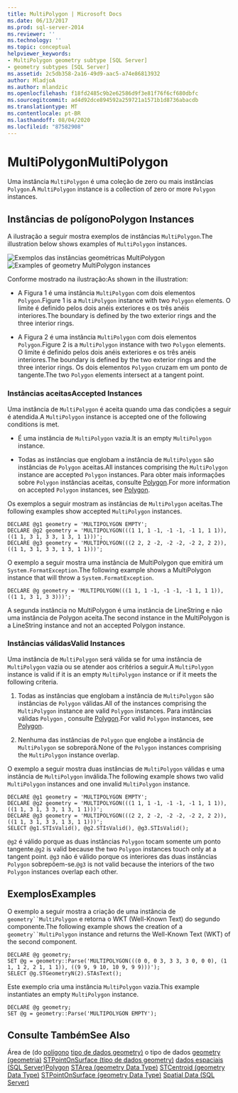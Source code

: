 ```yaml
---
title: MultiPolygon | Microsoft Docs
ms.date: 06/13/2017
ms.prod: sql-server-2014
ms.reviewer: ''
ms.technology: ''
ms.topic: conceptual
helpviewer_keywords:
- MultiPolygon geometry subtype [SQL Server]
- geometry subtypes [SQL Server]
ms.assetid: 2c5db358-2a16-49d9-aac5-a74e86813932
author: MladjoA
ms.author: mlandzic
ms.openlocfilehash: f18fd2485c9b2e62586d9f3e81f76f6cf680dbfc
ms.sourcegitcommit: ad4d92dce894592a259721a1571b1d8736abacdb
ms.translationtype: MT
ms.contentlocale: pt-BR
ms.lasthandoff: 08/04/2020
ms.locfileid: "87582908"
---
```

# <a name="multipolygon"></a><span data-ttu-id="73923-102">MultiPolygon</span><span class="sxs-lookup"><span data-stu-id="73923-102">MultiPolygon</span></span>
  <span data-ttu-id="73923-103">Uma instância `MultiPolygon` é uma coleção de zero ou mais instâncias `Polygon`.</span><span class="sxs-lookup"><span data-stu-id="73923-103">A `MultiPolygon` instance is a collection of zero or more `Polygon` instances.</span></span>

## <a name="polygon-instances"></a><span data-ttu-id="73923-104">Instâncias de polígono</span><span class="sxs-lookup"><span data-stu-id="73923-104">Polygon Instances</span></span>
 <span data-ttu-id="73923-105">A ilustração a seguir mostra exemplos de instâncias `MultiPolygon`.</span><span class="sxs-lookup"><span data-stu-id="73923-105">The illustration below shows examples of `MultiPolygon` instances.</span></span>

 <span data-ttu-id="73923-106">![Exemplos das instâncias geométricas MultiPolygon](../../database-engine/media/multipolygon.gif "Exemplos das instâncias geométricas MultiPolygon")</span><span class="sxs-lookup"><span data-stu-id="73923-106">![Examples of geometry MultiPolygon instances](../../database-engine/media/multipolygon.gif "Examples of geometry MultiPolygon instances")</span></span>

 <span data-ttu-id="73923-107">Conforme mostrado na ilustração:</span><span class="sxs-lookup"><span data-stu-id="73923-107">As shown in the illustration:</span></span>

-   <span data-ttu-id="73923-108">A Figura 1 é uma instância `MultiPolygon` com dois elementos `Polygon`.</span><span class="sxs-lookup"><span data-stu-id="73923-108">Figure 1 is a `MultiPolygon` instance with two `Polygon` elements.</span></span> <span data-ttu-id="73923-109">O limite é definido pelos dois anéis exteriores e os três anéis interiores.</span><span class="sxs-lookup"><span data-stu-id="73923-109">The boundary is defined by the two exterior rings and the three interior rings.</span></span>

-   <span data-ttu-id="73923-110">A Figura 2 é uma instância `MultiPolygon` com dois elementos `Polygon`.</span><span class="sxs-lookup"><span data-stu-id="73923-110">Figure 2 is a `MultiPolygon` instance with two `Polygon` elements.</span></span> <span data-ttu-id="73923-111">O limite é definido pelos dois anéis exteriores e os três anéis interiores.</span><span class="sxs-lookup"><span data-stu-id="73923-111">The boundary is defined by the two exterior rings and the three interior rings.</span></span> <span data-ttu-id="73923-112">Os dois elementos `Polygon` cruzam em um ponto de tangente.</span><span class="sxs-lookup"><span data-stu-id="73923-112">The two `Polygon` elements intersect at a tangent point.</span></span>

### <a name="accepted-instances"></a><span data-ttu-id="73923-113">Instâncias aceitas</span><span class="sxs-lookup"><span data-stu-id="73923-113">Accepted Instances</span></span>
 <span data-ttu-id="73923-114">Uma instância de `MultiPolygon` é aceita quando uma das condições a seguir é atendida.</span><span class="sxs-lookup"><span data-stu-id="73923-114">A `MultiPolygon` instance is accepted one of the following conditions is met.</span></span>

-   <span data-ttu-id="73923-115">É uma instância de `MultiPolygon` vazia.</span><span class="sxs-lookup"><span data-stu-id="73923-115">It is an empty `MultiPolygon` instance.</span></span>

-   <span data-ttu-id="73923-116">Todas as instâncias que englobam a instância de `MultiPolygon` são instâncias de `Polygon` aceitas.</span><span class="sxs-lookup"><span data-stu-id="73923-116">All instances comprising the `MultiPolygon` instance are accepted `Polygon` instances.</span></span> <span data-ttu-id="73923-117">Para obter mais informações sobre `Polygon` instâncias aceitas, consulte [Polygon](../spatial/polygon.md).</span><span class="sxs-lookup"><span data-stu-id="73923-117">For more information on accepted `Polygon` instances, see [Polygon](../spatial/polygon.md).</span></span>

 <span data-ttu-id="73923-118">Os exemplos a seguir mostram as instâncias de `MultiPolygon` aceitas.</span><span class="sxs-lookup"><span data-stu-id="73923-118">The following examples show accepted `MultiPolygon` instances.</span></span>

```
DECLARE @g1 geometry = 'MULTIPOLYGON EMPTY';
DECLARE @g2 geometry = 'MULTIPOLYGON(((1 1, 1 -1, -1 -1, -1 1, 1 1)),((1 1, 3 1, 3 3, 1 3, 1 1)))';
DECLARE @g3 geometry = 'MULTIPOLYGON(((2 2, 2 -2, -2 -2, -2 2, 2 2)),((1 1, 3 1, 3 3, 1 3, 1 1)))';
```

 <span data-ttu-id="73923-119">O exemplo a seguir mostra uma instância de MultiPolygon que emitirá um `System.FormatException`.</span><span class="sxs-lookup"><span data-stu-id="73923-119">The following example shows a MultiPolygon instance that will throw a `System.FormatException`.</span></span>

```
DECLARE @g geometry = 'MULTIPOLYGON(((1 1, 1 -1, -1 -1, -1 1, 1 1)),((1 1, 3 1, 3 3)))';
```

 <span data-ttu-id="73923-120">A segunda instância no MultiPolygon é uma instância de LineString e não uma instância de Polygon aceita.</span><span class="sxs-lookup"><span data-stu-id="73923-120">The second instance in the MultiPolygon is a LineString instance and not an accepted Polygon instance.</span></span>

### <a name="valid-instances"></a><span data-ttu-id="73923-121">Instâncias válidas</span><span class="sxs-lookup"><span data-stu-id="73923-121">Valid Instances</span></span>
 <span data-ttu-id="73923-122">Uma instância de `MultiPolygon` será válida se for uma instância de `MultiPolygon` vazia ou se atender aos critérios a seguir.</span><span class="sxs-lookup"><span data-stu-id="73923-122">A `MultiPolygon` instance is valid if it is an empty `MultiPolygon` instance or if it meets the following criteria.</span></span>

1.  <span data-ttu-id="73923-123">Todas as instâncias que englobam a instância de `MultiPolygon` são instâncias de `Polygon` válidas.</span><span class="sxs-lookup"><span data-stu-id="73923-123">All of the instances comprising the `MultiPolygon` instance are valid `Polygon` instances.</span></span> <span data-ttu-id="73923-124">Para instâncias válidas `Polygon` , consulte [Polygon](../spatial/polygon.md).</span><span class="sxs-lookup"><span data-stu-id="73923-124">For valid `Polygon` instances, see [Polygon](../spatial/polygon.md).</span></span>

2.  <span data-ttu-id="73923-125">Nenhuma das instâncias de `Polygon` que englobe a instância de `MultiPolygon` se sobreporá.</span><span class="sxs-lookup"><span data-stu-id="73923-125">None of the `Polygon` instances comprising the `MultiPolygon` instance overlap.</span></span>

 <span data-ttu-id="73923-126">O exemplo a seguir mostra duas instâncias de `MultiPolygon` válidas e uma instância de `MultiPolygon` inválida.</span><span class="sxs-lookup"><span data-stu-id="73923-126">The following example shows two valid `MultiPolygon` instances and one invalid `MultiPolygon` instance.</span></span>

```
DECLARE @g1 geometry = 'MULTIPOLYGON EMPTY';
DECLARE @g2 geometry = 'MULTIPOLYGON(((1 1, 1 -1, -1 -1, -1 1, 1 1)),((1 1, 3 1, 3 3, 1 3, 1 1)))';
DECLARE @g3 geometry = 'MULTIPOLYGON(((2 2, 2 -2, -2 -2, -2 2, 2 2)),((1 1, 3 1, 3 3, 1 3, 1 1)))';
SELECT @g1.STIsValid(), @g2.STIsValid(), @g3.STIsValid();
```

 <span data-ttu-id="73923-127">`@g2` é válido porque as duas instâncias `Polygon` tocam somente um ponto tangente.</span><span class="sxs-lookup"><span data-stu-id="73923-127">`@g2` is valid because the two `Polygon` instances touch only at a tangent point.</span></span> <span data-ttu-id="73923-128">`@g3` não é válido porque os interiores das duas instâncias `Polygon` sobrepõem-se.</span><span class="sxs-lookup"><span data-stu-id="73923-128">`@g3` is not valid because the interiors of the two `Polygon` instances overlap each other.</span></span>

## <a name="examples"></a><span data-ttu-id="73923-129">Exemplos</span><span class="sxs-lookup"><span data-stu-id="73923-129">Examples</span></span>
 <span data-ttu-id="73923-130">O exemplo a seguir mostra a criação de uma instância de `geometry``MultiPolygon` e retorna o WKT (Well-Known Text) do segundo componente.</span><span class="sxs-lookup"><span data-stu-id="73923-130">The following example shows the creation of a `geometry``MultiPolygon` instance and returns the Well-Known Text (WKT) of the second component.</span></span>

```
DECLARE @g geometry;
SET @g = geometry::Parse('MULTIPOLYGON(((0 0, 0 3, 3 3, 3 0, 0 0), (1 1, 1 2, 2 1, 1 1)), ((9 9, 9 10, 10 9, 9 9)))');
SELECT @g.STGeometryN(2).STAsText();
```

 <span data-ttu-id="73923-131">Este exemplo cria uma instância `MultiPolygon` vazia.</span><span class="sxs-lookup"><span data-stu-id="73923-131">This example instantiates an empty `MultiPolygon` instance.</span></span>

```
DECLARE @g geometry;
SET @g = geometry::Parse('MULTIPOLYGON EMPTY');
```

## <a name="see-also"></a><span data-ttu-id="73923-132">Consulte Também</span><span class="sxs-lookup"><span data-stu-id="73923-132">See Also</span></span>
 <span data-ttu-id="73923-133">Área de &#40;do [polígono](../spatial/polygon.md) [tipo de dados geometry&#41;](/sql/t-sql/spatial-geometry/starea-geometry-data-type) o tipo de dados [geometry &#40;geometria&#41;](/sql/t-sql/spatial-geometry/stcentroid-geometry-data-type) [STPointOnSurface &#40;tipo de dados geometry&#41;](/sql/t-sql/spatial-geometry/stpointonsurface-geometry-data-type) [dados espaciais &#40;SQL Server](../spatial/spatial-data-sql-server.md)&#41;</span><span class="sxs-lookup"><span data-stu-id="73923-133">[Polygon](../spatial/polygon.md) [STArea &#40;geometry Data Type&#41;](/sql/t-sql/spatial-geometry/starea-geometry-data-type) [STCentroid &#40;geometry Data Type&#41;](/sql/t-sql/spatial-geometry/stcentroid-geometry-data-type) [STPointOnSurface &#40;geometry Data Type&#41;](/sql/t-sql/spatial-geometry/stpointonsurface-geometry-data-type) [Spatial Data &#40;SQL Server&#41;](../spatial/spatial-data-sql-server.md)</span></span>


